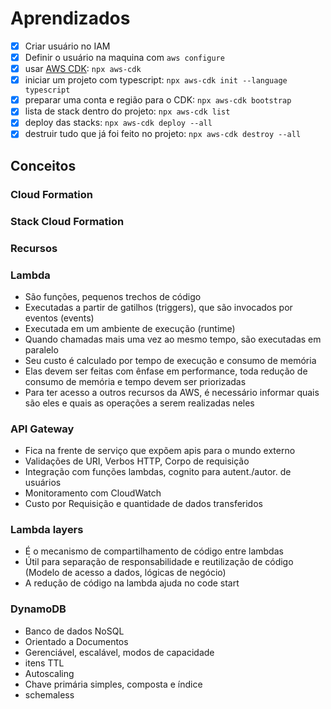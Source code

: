 # Aprendizados

- [x] Criar usuário no IAM
- [x] Definir o usuário na maquina com `aws configure`
- [x] usar [AWS CDK](https://www.npmjs.com/package/aws-cdk): `npx aws-cdk`
- [x] iniciar um projeto com typescript: `npx aws-cdk init --language typescript`
- [x] preparar uma conta e região para o CDK: `npx aws-cdk bootstrap`
- [x] lista de stack dentro do projeto: `npx aws-cdk list`
- [x] deploy das stacks: `npx aws-cdk deploy --all`
- [x] destruir tudo que já foi feito no projeto: `npx aws-cdk destroy --all`

## Conceitos

### Cloud Formation

### Stack Cloud Formation

### Recursos

### Lambda

- São funções, pequenos trechos de código
- Executadas a partir de gatilhos (triggers), que são invocados por eventos (events)
- Executada em um ambiente de execução (runtime)
- Quando chamadas mais uma vez ao mesmo tempo, são executadas em paralelo
- Seu custo é calculado por tempo de execução e consumo de memória
- Elas devem ser feitas com ênfase em performance, toda redução de consumo de memória e tempo devem ser priorizadas
- Para ter acesso a outros recursos da AWS, é necessário informar quais são eles e quais as operações a serem realizadas neles

### API Gateway

- Fica na frente de serviço que expõem apis para o mundo externo
- Validações de URI, Verbos HTTP, Corpo de requisição
- Integração com funções lambdas, cognito para autent./autor. de usuários
- Monitoramento com CloudWatch
- Custo por Requisição e quantidade de dados transferidos

### Lambda layers

- É o mecanismo de compartilhamento de código entre lambdas
- Útil para separação de responsabilidade e reutilização de código (Modelo de acesso a dados, lógicas de negócio)
- A redução de código na lambda ajuda no code start


### DynamoDB

- Banco de dados NoSQL
- Orientado a Documentos
- Gerenciável, escalável, modos de capacidade
- itens TTL
- Autoscaling
- Chave primária simples, composta e índice
- schemaless